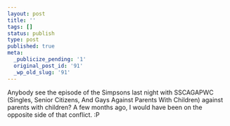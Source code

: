 ```yaml
---
layout: post
title: ''
tags: []
status: publish
type: post
published: true
meta:
  _publicize_pending: '1'
  original_post_id: '91'
  _wp_old_slug: '91'
---
```

Anybody see the episode of the Simpsons last night with SSCAGAPWC (Singles, Senior Citizens, And Gays Against Parents With Children) against parents with children?  A few months ago, I would have been on the opposite side of that conflict.  :P
